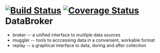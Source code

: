 [![Build Status](https://travis-ci.org/NSLS-II/databroker.svg?branch=master)](https://travis-ci.org/NSLS-II/databroker)
[![Coverage Status](https://coveralls.io/repos/NSLS-II/databroker/badge.svg)](https://coveralls.io/r/NSLS-II/databroker)
DataBroker
==========

* broker -- a unified interface to multiple data sources
* muggler -- tools to acccessing data in a convenient, workable format
* replay -- a graphical interface to data, during and after collection
